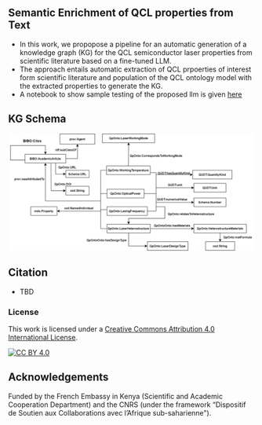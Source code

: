 ## Semantic Enrichment of QCL properties from Text
* In this work, we propopose a pipeline for an automatic generation of a knowledge graph (KG) for the QCL semiconductor laser properties from scientific literature based on a fine-tuned LLM.
* The approach entails automatic extraction of QCL prpoerties of interest form scientific literature and population of the QCL ontology model with the extracted properties to generate the KG.
* A notebook to show sample testing of the proposed llm is given [here](src/LLM/Evaluation/test.ipynb) 
## KG Schema
![entities](Figures/qKG.png "KG Schema")
## Citation
* TBD
### License
This work is licensed under a [Creative Commons Attribution 4.0 International
License](http://creativecommons.org/licenses/by/4.0/).

[![CC BY 4.0](https://i.creativecommons.org/l/by/4.0/88x31.png)](http://creativecommons.org/licenses/by/4.0/)
## Acknowledgements
Funded by the French Embassy in Kenya (Scientific and Academic Cooperation Department) and the CNRS (under the framework “Dispositif de Soutien aux Collaborations avec l’Afrique sub-saharienne").


